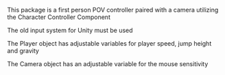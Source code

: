 This package is a first person POV controller paired with a camera utilizing the Character Controller Component

The old input system for Unity must be used


The Player object has adjustable variables for player speed, jump height and gravity

The Camera object has an adjustable variable for the mouse sensitivity 


